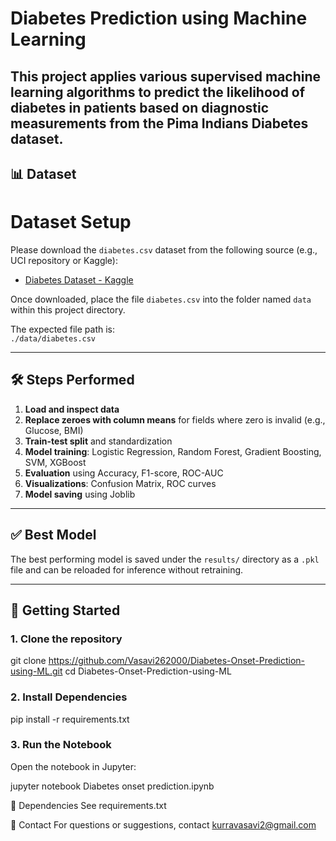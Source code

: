 # Diabetes Prediction using Machine Learning
This project applies various supervised machine learning algorithms to predict the likelihood of diabetes in patients based on diagnostic measurements from the Pima Indians Diabetes dataset.
---
## 📊 Dataset

# Dataset Setup

Please download the `diabetes.csv` dataset from the following source (e.g., UCI repository or Kaggle):

- [Diabetes Dataset - Kaggle](https://www.kaggle.com/uciml/pima-indians-diabetes-database)

Once downloaded, place the file `diabetes.csv` into the folder named `data` within this project directory.

The expected file path is:  
`./data/diabetes.csv`

---
## 🛠️ Steps Performed

1. **Load and inspect data**  
2. **Replace zeroes with column means** for fields where zero is invalid (e.g., Glucose, BMI)
3. **Train-test split** and standardization
4. **Model training**: Logistic Regression, Random Forest, Gradient Boosting, SVM, XGBoost
5. **Evaluation** using Accuracy, F1-score, ROC-AUC
6. **Visualizations**: Confusion Matrix, ROC curves
7. **Model saving** using Joblib

---
## ✅ Best Model

The best performing model is saved under the `results/` directory as a `.pkl` file and can be reloaded for inference without retraining.

---

## 🚀 Getting Started

### 1. Clone the repository

git clone https://github.com/Vasavi262000/Diabetes-Onset-Prediction-using-ML.git
cd Diabetes-Onset-Prediction-using-ML


### 2. Install Dependencies
pip install -r requirements.txt

### 3. Run the Notebook
Open the notebook in Jupyter:

jupyter notebook Diabetes onset prediction.ipynb

🧪 Dependencies
See requirements.txt

📧 Contact
For questions or suggestions, contact kurravasavi2@gmail.com
